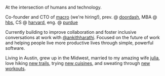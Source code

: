 At the intersection of humans and technology.

Co-founder and CTO of [macro](https://macro.io) (we're hiring!), prev. @ [doordash](https://doordash.com), MBA @ [hbs](https://hbs.edu), CS @ [harvard](https://harvardms.mba/), eng. @ [purdue](https://purdue.edu)

Currently building to improve collaboration and foster inclusive conversations at work with [@ankithharathi](https://twitter.com/@ankithharathi). Focused on the future of work and helping people live more productive lives through simple, powerful software.

Living in Austin, grew up in the Midwest, married to my amazing wife [julia](https://www.linkedin.com/in/julia-keck-a3693266/), love hiking [new trails](https://www.alltrails.com/), trying [new cuisines](https://www.eater.com/), and sweating through [new workouts](https://www.bodybuilding.com/).

